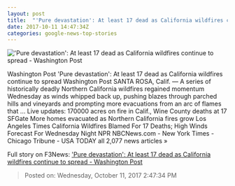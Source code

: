 ```yaml
---
layout: post
title:  "'Pure devastation': At least 17 dead as California wildfires continue to spread - Washington Post"
date: 2017-10-11 14:47:34Z
categories: google-news-top-stories
---
```


!['Pure devastation': At least 17 dead as California wildfires continue to spread - Washington Post](https://www.washingtonpost.com/resizer/efZPcL57AdjHzJL5EE3PfsHodV0=/1484x0/https://arc-anglerfish-washpost-prod-washpost.s3.amazonaws.com/public/6DECOQRTVU5QXJ2AFCX6E5KPBI.jpg)

Washington Post 'Pure devastation': At least 17 dead as California wildfires continue to spread Washington Post SANTA ROSA, Calif. — A series of historically deadly Northern California wildfires regained momentum Wednesday as winds whipped back up, pushing blazes through parched hills and vineyards and prompting more evacuations from an arc of flames that ... Live updates: 170000 acres on fire in Calif., Wine County deaths at 17 SFGate More homes evacuated as Northern California fires grow Los Angeles Times California Wildfires Blamed For 17 Deaths; High Winds Forecast For Wednesday Night NPR NBCNews.com - New York Times - Chicago Tribune - USA TODAY all 2,077 news articles »


Full story on F3News: ['Pure devastation': At least 17 dead as California wildfires continue to spread - Washington Post](http://www.f3nws.com/n/xHzGDD)

> Posted on: Wednesday, October 11, 2017 2:47:34 PM
